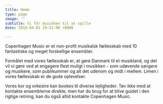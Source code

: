 ```yaml
---
title: Home
type: page
image: ''
subtitle: Vi får musikken til at spille
date: 2018-04-01 19:51:00 +0000

---
```

Copenhagen Music er et non-profit musikalsk fællesskab med 10 fantastiske og meget forskellige ensembler. 

Formålet med vores fællesskab er, at gøre Danmark til et musikland, og det vil vi gøre ved at engagere flest muligt i musikken - som udøvende sangere og musikere, som publikummer og alt det udenom og midt i mellem. Limen i vores fællesskab er de gode oplevelser.

Vores kor og orkestre kan bookes til diverse lejligheder. Tøv ikke med at kontakte ensemblerne direkte, men har du brug for at blive guidet i den rigtige retning, kan du også altid kontakte Copenhagen Music.